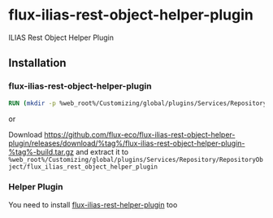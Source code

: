 # flux-ilias-rest-object-helper-plugin

ILIAS Rest Object Helper Plugin

## Installation

### flux-ilias-rest-object-helper-plugin

```dockerfile
RUN (mkdir -p %web_root%/Customizing/global/plugins/Services/Repository/RepositoryObject/flux_ilias_rest_object_helper_plugin && cd %web_root%/Customizing/global/plugins/Services/Repository/RepositoryObject/flux_ilias_rest_object_helper_plugin && wget -O - https://github.com/flux-eco/flux-ilias-rest-object-helper-plugin/releases/download/%tag%/flux-ilias-rest-object-helper-plugin-%tag%-build.tar.gz | tar -xz --strip-components=1)
```

or

Download https://github.com/flux-eco/flux-ilias-rest-object-helper-plugin/releases/download/%tag%/flux-ilias-rest-object-helper-plugin-%tag%-build.tar.gz and extract it to `%web_root%/Customizing/global/plugins/Services/Repository/RepositoryObject/flux_ilias_rest_object_helper_plugin`

### Helper Plugin

You need to install [flux-ilias-rest-helper-plugin](https://github.com/flux-eco/flux-ilias-rest-helper-plugin) too
